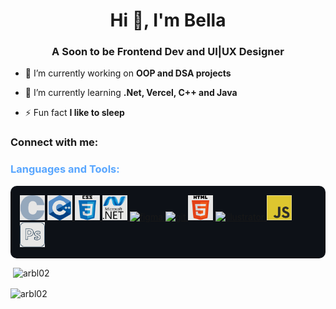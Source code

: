 <h1 align="center">Hi 👋, I'm Bella</h1>
<h3 align="center">A Soon to be Frontend Dev and UI|UX Designer</h3>

- 🔭 I’m currently working on **OOP and DSA projects**

- 🌱 I’m currently learning **.Net, Vercel, C++ and Java**

- ⚡ Fun fact **I like to sleep**

<h3 align="left">Connect with me:</h3>
<p align="left">
</p>

<h3 align="left" style="color:#58a6ff;">Languages and Tools:</h3>
<p align="left" style="background-color:#0d1117; padding:15px; border-radius:10px;">
  <a href="https://www.cprogramming.com/" target="_blank" rel="noreferrer">
    <img src="https://raw.githubusercontent.com/devicons/devicon/master/icons/c/c-original.svg" alt="c" width="40" height="40" style="filter:brightness(0.9) saturate(1.2);"/>
  </a>
  <a href="https://www.w3schools.com/cpp/" target="_blank" rel="noreferrer">
    <img src="https://raw.githubusercontent.com/devicons/devicon/master/icons/cplusplus/cplusplus-original.svg" alt="cplusplus" width="40" height="40" style="filter:brightness(0.9) saturate(1.2);"/>
  </a>
  <a href="https://www.w3schools.com/css/" target="_blank" rel="noreferrer">
    <img src="https://raw.githubusercontent.com/devicons/devicon/master/icons/css3/css3-original-wordmark.svg" alt="css3" width="40" height="40" style="filter:brightness(0.9) saturate(1.2);"/>
  </a>
  <a href="https://dotnet.microsoft.com/" target="_blank" rel="noreferrer">
    <img src="https://raw.githubusercontent.com/devicons/devicon/master/icons/dot-net/dot-net-original-wordmark.svg" alt="dotnet" width="40" height="40" style="filter:brightness(0.9) saturate(1.2);"/>
  </a>
  <a href="https://www.figma.com/" target="_blank" rel="noreferrer">
    <img src="https://www.vectorlogo.zone/logos/figma/figma-icon.svg" alt="figma" width="40" height="40" style="filter:brightness(0.9) saturate(1.2);"/>
  </a>
  <a href="https://git-scm.com/" target="_blank" rel="noreferrer">
    <img src="https://www.vectorlogo.zone/logos/git-scm/git-scm-icon.svg" alt="git" width="40" height="40" style="filter:brightness(0.9) saturate(1.2);"/>
  </a>
  <a href="https://www.w3.org/html/" target="_blank" rel="noreferrer">
    <img src="https://raw.githubusercontent.com/devicons/devicon/master/icons/html5/html5-original-wordmark.svg" alt="html5" width="40" height="40" style="filter:brightness(0.9) saturate(1.2);"/>
  </a>
  <a href="https://www.adobe.com/in/products/illustrator.html" target="_blank" rel="noreferrer">
    <img src="https://www.vectorlogo.zone/logos/adobe_illustrator/adobe_illustrator-icon.svg" alt="illustrator" width="40" height="40" style="filter:brightness(0.9) saturate(1.2);"/>
  </a>
  <a href="https://developer.mozilla.org/en-US/docs/Web/JavaScript" target="_blank" rel="noreferrer">
    <img src="https://raw.githubusercontent.com/devicons/devicon/master/icons/javascript/javascript-original.svg" alt="javascript" width="40" height="40" style="filter:brightness(0.9) saturate(1.2);"/>
  </a>
  <a href="https://www.photoshop.com/en" target="_blank" rel="noreferrer">
    <img src="https://raw.githubusercontent.com/devicons/devicon/master/icons/photoshop/photoshop-line.svg" alt="photoshop" width="40" height="40" style="filter:brightness(0.9) saturate(1.2);"/>
  </a>
</p>


<p>&nbsp;<img align="center" src="https://github-readme-stats.vercel.app/api?username=arbl02&show_icons=true&locale=en" alt="arbl02" /></p>

<p><img align="center" src="https://github-readme-streak-stats.herokuapp.com/?user=arbl02&" alt="arbl02" /></p>
